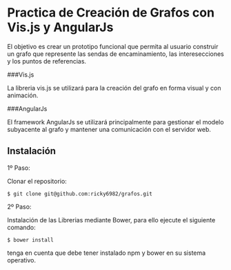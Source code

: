Practica de Creación de Grafos con Vis.js y AngularJs
=====================================================

El objetivo es crear un prototipo funcional que permita al usuario construir un grafo que represente las sendas de encaminamiento, las interesecciones y los puntos de referencias. 

###Vis.js

La libreria vis.js se utilizará para la creación del grafo en forma visual y con animación.

###AngularJs

El framework AngularJs se utilizará principalmente para gestionar el modelo subyacente al grafo y mantener una comunicación con el servidor web.

## Instalación 

1º Paso:

Clonar el repositorio:

    $ git clone git@github.com:ricky6982/grafos.git

2º Paso:

Instalación de las Librerias mediante Bower, para ello ejecute el siguiente comando:

    $ bower install

tenga en cuenta que debe tener instalado npm y bower en su sistema operativo.

